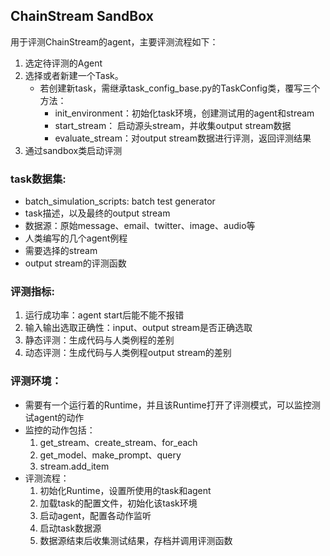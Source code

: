 ## ChainStream SandBox

用于评测ChainStream的agent，主要评测流程如下：

1. 选定待评测的Agent
2. 选择或者新建一个Task。
   - 若创建新task，需继承task_config_base.py的TaskConfig类，覆写三个方法：
       - init_environment：初始化task环境，创建测试用的agent和stream
       - start_stream： 启动源头stream，并收集output stream数据
       - evaluate_stream：对output stream数据进行评测，返回评测结果
3. 通过sandbox类启动评测

### task数据集:
- batch_simulation_scripts: batch test generator
- task描述，以及最终的output stream
- 数据源：原始message、email、twitter、image、audio等
- 人类编写的几个agent例程
- 需要选择的stream
- output stream的评测函数

### 评测指标:
 1. 运行成功率：agent start后能不能不报错
2. 输入输出选取正确性：input、output stream是否正确选取
3. 静态评测：生成代码与人类例程的差别
4. 动态评测：生成代码与人类例程output stream的差别

### 评测环境：
- 需要有一个运行着的Runtime，并且该Runtime打开了评测模式，可以监控测试agent的动作
- 监控的动作包括：
    1. get_stream、create_stream、for_each
    2. get_model、make_prompt、query
    3. stream.add_item
- 评测流程：
    1. 初始化Runtime，设置所使用的task和agent
    2. 加载task的配置文件，初始化该task环境
    3. 启动agent，配置各动作监听
    4. 启动task数据源
    5. 数据源结束后收集测试结果，存档并调用评测函数

